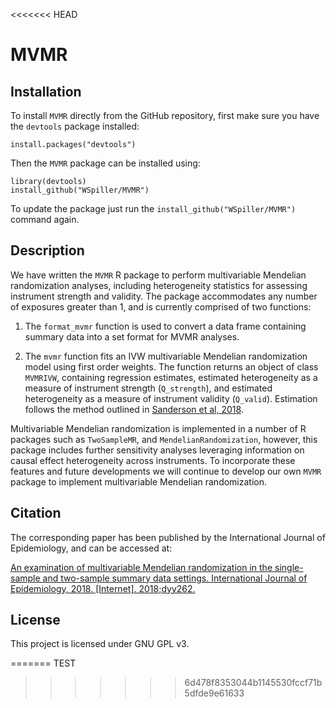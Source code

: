 <<<<<<< HEAD
# MVMR

## Installation

To install `MVMR` directly from the GitHub repository, first make sure you have the `devtools` package installed:

    install.packages("devtools")

Then the `MVMR` package can be installed using:

    library(devtools)
    install_github("WSpiller/MVMR")
    
To update the package just run the `install_github("WSpiller/MVMR")` command again.

## Description

We have written the `MVMR` R package to perform multivariable Mendelian randomization analyses, including heterogeneity
statistics for assessing instrument strength and validity. The package accommodates any number of exposures greater than 1,
and is currently comprised of two functions:

1. The `format_mvmr` function is used to convert a data frame containing summary data into a set format for MVMR analyses.

2. The `mvmr` function fits an IVW multivariable Mendelian randomization model using first order weights. The function returns 
an object of class `MVMRIVW`, containing regression estimates, estimated heterogeneity as a measure of instrument strength
(`Q_strength`), and estimated heterogeneity as a measure of instrument validity (`Q_valid`). Estimation follows the method
outlined in [Sanderson et al, 2018](https://dx.doi.org/10.1093/ije/dyy262).

Multivariable Mendelian randomization is implemented in a number of R packages such as `TwoSampleMR`, and `MendelianRandomization`,
however, this package includes further sensitivity analyses leveraging information on causal effect heterogeneity across instruments.
To incorporate these features and future developments we will  continue to develop our own `MVMR` package to implement multivariable
Mendelian randomization.

## Citation

The corresponding paper has been published by the International Journal of Epidemiology, and can be accessed at:

[An examination of multivariable Mendelian randomization in the single-sample and two-sample summary data settings. International Journal of Epidemiology, 2018. [Internet]. 2018;dyy262.](https://dx.doi.org/10.1093/ije/dyy262)

## License

This project is licensed under GNU GPL v3.




=======
TEST
>>>>>>> 6d478f8353044b1145530fccf71b5dfde9e61633
